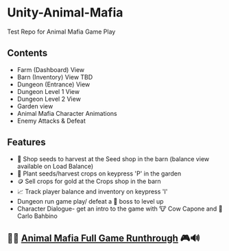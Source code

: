 # Unity-Animal-Mafia
Test Repo for Animal Mafia Game Play

## Contents
* Farm (Dashboard) View
* Barn (Inventory) View TBD
* Dungeon (Entrance) View
* Dungeon Level 1 View
* Dungeon Level 2 View
* Garden view
* Animal Mafia Character Animations
* Enemy Attacks & Defeat

## Features
* 🌱 Shop seeds to harvest at the Seed shop in the barn (balance view available on Load Balance)
* 🍅 Plant seeds/harvest crops on keypress 'P' in the garden
* 🪙 Sell crops for gold at the Crops shop in the barn
* 📈 Track player balance and inventory on keypress 'I'
* Dungeon run game play/ defeat a 🐷 boss to level up
* Character Dialogue- get an intro to the game with 🐮 Cow Capone and 🐏 Carlo Bahbino

## 🐣🐔 [Animal Mafia Full Game Runthrough](https://www.loom.com/share/60eddec2714a4d2182d0af7176454b9e) 🎮🔊








